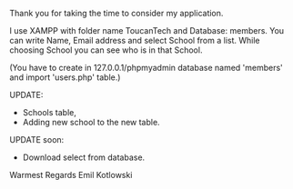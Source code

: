 Thank you for taking the time to consider my application.

I use XAMPP with folder name ToucanTech and Database: members.
You can write Name, Email address and select School from a list.
While choosing School you can see who is in that School.


(You have to create in 127.0.0.1/phpmyadmin database named 'members' and import 'users.php' table.)

UPDATE:
<ul>
<li>Schools table,</li>
<li>Adding new school to the new table.</li>
</ul>
UPDATE soon:
<ul>
<li>Download select from database.</li>
</ul>
Warmest Regards 
Emil Kotlowski
